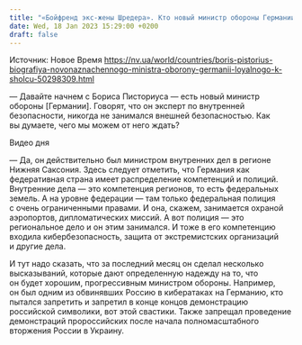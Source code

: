 ```yaml
---
title: "«Бойфренд экс-жены Шредера». Кто новый министр обороны Германии и что он сделает для Украины — объясняет политолог"
date: Wed, 18 Jan 2023 15:29:00 +0200
draft: false
---
```

Источник: Новое Время https://nv.ua/world/countries/boris-pistorius-biografiya-novonaznachennogo-ministra-oborony-germanii-loyalnogo-k-sholcu-50298309.html


— Давайте начнем с Бориса Писториуса — есть новый министр обороны [Германии]. Говорят, что он эксперт по внутренней безопасности, никогда не занимался внешней безопасностью. Как вы думаете, чего мы можем от него ждать?

  Видео дня   

— Да, он действительно был министром внутренних дел в регионе Нижняя Саксония. Здесь следует отметить, что Германия как федеративная страна имеет распределение компетенций и полиций. Внутренние дела — это компетенция регионов, то есть федеральных земель. А на уровне федерации — там только федеральная полиция с очень ограниченными правами. И она, скажем, занимается охраной аэропортов, дипломатических миссий. А вот полиция — это региональное дело и он этим занимался. И тоже в его компетенцию входила кибербезопасность, защита от экстремистских организаций и другие дела.

И тут надо сказать, что за последний месяц он сделал несколько высказываний, которые дают определенную надежду на то, что он будет хорошим, прогрессивным министром обороны. Например, он был одним из обвинявших Россию в кибератаках на Германию, кто пытался запретить и запретил в конце концов демонстрацию российской символики, вот этой свастики. Также запрещал проведение демонстраций пророссийских после начала полномасштабного вторжения России в Украину.
